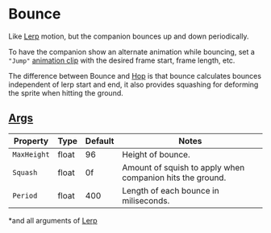 # Bounce

Like [Lerp](3.z.000-Lerp.md) motion, but the companion bounces up and down periodically.

To have the companion show an alternate animation while bouncing, set a `"Jump"` [animation clip](3.2-Animation%20Clips.md) with the desired frame start, frame length, etc.

The difference between Bounce and [Hop](3.z.003-Hop.md) is that bounce calculates bounces independent of lerp start and end, it also provides squashing for deforming the sprite when hitting the ground.

## [Args](~/api/TrinketTinker.Models.MotionArgs.BounceArgs.yml)

| Property | Type | Default | Notes |
| -------- | ---- | ------- | ----- |
| `MaxHeight` | float | 96 | Height of bounce. |
| `Squash` | float | 0f | Amount of squish to apply when companion hits the ground. |
| `Period` | float | 400 | Length of each bounce in miliseconds. |

*and all arguments of [Lerp](3.z.000-Lerp.md)
